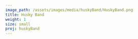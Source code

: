 ```yaml
---
image_path: /assets/images/media/huskyBand/HuskyBand.png
title: Husky Band
weight: 1
size: small
proj: huskyBand
---
```

